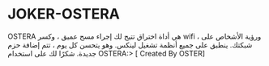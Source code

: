 # JOKER-OSTERA
OSTERA هي أداة اختراق تتيح لك إجراء مسح عميق ، وكسر wifi ، ورؤية الأشخاص على شبكتك. ينطبق على جميع أنظمة تشغيل لينكس. وهو يتحسن كل يوم ، تتم إضافة حزم جديدة. شكرًا لك على استخدام OSTERA:> [ Created By OSTER]
